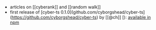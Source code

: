 - articles on [[cyberank]] and [[random walk]]
- first release of [cyber-ts 0.1.0](github.com/cyborgshead/cyber-ts](https://github.com/cyborgshead/cyber-ts) by [[@ch]] [): [available in npm](https://www.npmjs.com/package/cyber-ts)
